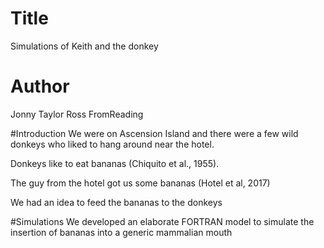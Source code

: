 # Title
Simulations of Keith and the donkey

# Author
Jonny Taylor
Ross FromReading

#Introduction
We were on Ascension Island and there were a few wild donkeys who liked to hang around near the hotel.

Donkeys like to eat bananas (Chiquito et al., 1955).

The guy from the hotel got us some bananas (Hotel et al, 2017)

We had an idea to feed the bananas to the donkeys

#Simulations
We developed an elaborate FORTRAN model to simulate the insertion of bananas into a generic mammalian mouth